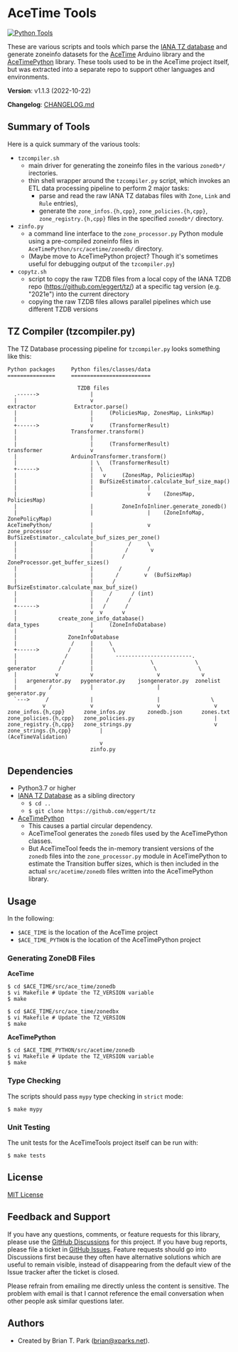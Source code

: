 # AceTime Tools

[![Python Tools](https://github.com/bxparks/AceTimeTools/actions/workflows/python_tools.yml/badge.svg)](https://github.com/bxparks/AceTimeTools/actions/workflows/python_tools.yml)

These are various scripts and tools which parse the [IANA
TZ database](https://www.iana.org/time-zones) and generate zoneinfo datasets for
the [AceTime](https://github.com/bxparks/AceTime) Arduino library and the
[AceTimePython](https://github.com/bxparks/AceTimePython) library. These tools
used to be in the AceTime project itself, but was extracted into a separate repo
to support other languages and environments.

**Version**: v1.1.3 (2022-10-22)

**Changelog**: [CHANGELOG.md](CHANGELOG.md)

## Summary of Tools

Here is a quick summary of the various tools:

* `tzcompiler.sh`
    * main driver for generating the zoneinfo files in the various `zonedb*/`
      irectories.
    * thin shell wrapper around the `tzcompiler.py` script, which invokes an ETL
      data processing pipeline to perform 2 major tasks:
        * parse and read the raw IANA TZ databas files with `Zone`, `Link` and
        `Rule` entries),
        * generate the `zone_infos.{h,cpp}`, `zone_policies.{h,cpp}`,
        `zone_registry.{h,cpp}` files in the specified `zonedb*/` directory.
* `zinfo.py`
    * a command line interface to the `zone_processor.py` Python
      module using a pre-compiled zoneinfo files in
      `AceTimePython/src/acetime/zonedb/` directory.
    * (Maybe move to AceTimePython project? Though it's sometimes useful for
      debugging output of the `tzcompiler.py`)
* `copytz.sh`
    * script to copy the raw TZDB files from a local copy of the IANA TZDB repo
      (https://github.com/eggert/tz/) at a specific tag version (e.g. "2021e")
      into the current directory
    * copying the raw TZDB files allows parallel pipelines which use different
      TZDB versions

## TZ Compiler (tzcompiler.py)

The TZ Database processing pipeline for `tzcompiler.py` looks something like
this:

```
Python packages     Python files/classes/data
===============     =========================

                      TZDB files
  .------>                |
  |                       v
extractor            Extractor.parse()
  |                       |     (PoliciesMap, ZonesMap, LinksMap)
  |                       |
  +------>                v     (TransformerResult)
  |                 Transformer.transform()
  |                       |
  |                       |     (TransformerResult)
transformer               v
  |                 ArduinoTransformer.transform()
  |                       | \   (TransformerResult)
  +------>                |  \
  |                       |   v     (ZonesMap, PoliciesMap)
  |                       |  BufSizeEstimator.calculate_buf_size_map()
  |                       |                 |
  |                       |                 v    (ZonesMap, PoliciesMap)
  |                       |         ZoneInfoInliner.generate_zonedb()
  |                       |                 |    (ZoneInfoMap, ZonePolicyMap)
AceTimePython/            |                 v
zone_processor            |     BufSizeEstimator._calculate_buf_sizes_per_zone()
  |                       |           /     \
  |                       |          /       v
  |                       |         /       ZoneProcessor.get_buffer_sizes()
  |                       |        /        /
  |                       |       /        v  (BufSizeMap)
  |                       |      /  BufSizeEstimator.calculate_max_buf_size()
  |                       |     /      / (int)
  |                       |    /      /
  +------>                |   /      /
  |                       v  v      v
  |             create_zone_info_database()
data_types                |     (ZoneInfoDatabase)
  |                       v
  |                ZoneInfoDatabase
  |                 /     |     \
  +------>         /      |      \
  |               /       |       ------------------------.
  |              /        |                  \             \
generator       /         |                   \             \
  |            v          v                    v             v
  |   argenerator.py   pygenerator.py    jsongenerator.py  zonelist
  |          /            |                    |           generator.py
  `--->     /             |                    |                \
           v              v                    v                 v
zone_infos.{h,cpp}      zone_infos.py       zonedb.json      zones.txt
zone_policies.{h,cpp}   zone_policies.py                         |
zone_registry.{h,cpp}   zone_strings.py                          v
zone_strings.{h,cpp}         |                           (AceTimeValidation)
                             v
                          zinfo.py
```

## Dependencies

* Python3.7 or higher
* [IANA TZ Database](https://github.com/eggert/tz) as a sibling directory
    * `$ cd ..`
    * `$ git clone https://github.com/eggert/tz`
* [AceTimePython](https://github.com/bxparks/AceTimePython)
    * This causes a partial circular dependency.
    * AceTimeTool generates the `zonedb` files used by the AceTimePython
      classes.
    * But AceTimeTool feeds the in-memory transient versions of the `zonedb`
      files into the `zone_processor.py` module in AceTimePython to estimate the
      Transition buffer sizes, which is then included in the actual
      `src/acetime/zonedb` files written into the AceTimePython library.

## Usage

In the following:

* `$ACE_TIME` is the location of the AceTime project
* `$ACE_TIME_PYTHON` is the location of the AceTimePython project

### Generating ZoneDB Files

**AceTime**

```
$ cd $ACE_TIME/src/ace_time/zonedb
$ vi Makefile # Update the TZ_VERSION variable
$ make

$ cd $ACE_TIME/src/ace_time/zonedbx
$ vi Makefile # Update the TZ_VERSION
$ make
```

**AceTimePython**

```
$ cd $ACE_TIME_PYTHON/src/acetime/zonedb
$ vi Makefile # Update the TZ_VERSION variable
$ make
```

### Type Checking

The scripts should pass `mypy` type checking in `strict` mode:
```
$ make mypy
```

### Unit Testing

The unit tests for the AceTimeTools project itself can be run with:
```
$ make tests
```

<a name="License"></a>
## License

[MIT License](https://opensource.org/licenses/MIT)

<a name="FeedbackAndSupport"></a>
## Feedback and Support

If you have any questions, comments, or feature requests for this library,
please use the [GitHub
Discussions](https://github.com/bxparks/AceTimeTools/discussions) for this
project. If you have bug reports, please file a ticket in [GitHub
Issues](https://github.com/bxparks/AceTimeTools/issues). Feature requests should
go into Discussions first because they often have alternative solutions which
are useful to remain visible, instead of disappearing from the default view of
the Issue tracker after the ticket is closed.

Please refrain from emailing me directly unless the content is sensitive. The
problem with email is that I cannot reference the email conversation when other
people ask similar questions later.

<a name="Authors"></a>
## Authors

* Created by Brian T. Park (brian@xparks.net).
